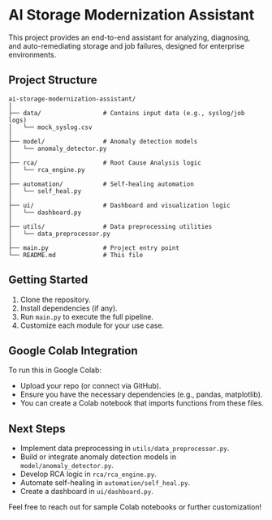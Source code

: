 # AI Storage Modernization Assistant

This project provides an end-to-end assistant for analyzing, diagnosing, and auto-remediating storage and job failures, designed for enterprise environments.

## Project Structure

```
ai-storage-modernization-assistant/
│
├── data/                 # Contains input data (e.g., syslog/job logs)
│   └── mock_syslog.csv
│
├── model/                # Anomaly detection models
│   └── anomaly_detector.py
│
├── rca/                  # Root Cause Analysis logic
│   └── rca_engine.py
│
├── automation/           # Self-healing automation
│   └── self_heal.py
│
├── ui/                   # Dashboard and visualization logic
│   └── dashboard.py
│
├── utils/                # Data preprocessing utilities
│   └── data_preprocessor.py
│
├── main.py               # Project entry point
└── README.md             # This file
```

## Getting Started

1. Clone the repository.
2. Install dependencies (if any).
3. Run `main.py` to execute the full pipeline.
4. Customize each module for your use case.

## Google Colab Integration

To run this in Google Colab:
- Upload your repo (or connect via GitHub).
- Ensure you have the necessary dependencies (e.g., pandas, matplotlib).
- You can create a Colab notebook that imports functions from these files.

## Next Steps

- Implement data preprocessing in `utils/data_preprocessor.py`.
- Build or integrate anomaly detection models in `model/anomaly_detector.py`.
- Develop RCA logic in `rca/rca_engine.py`.
- Automate self-healing in `automation/self_heal.py`.
- Create a dashboard in `ui/dashboard.py`.

Feel free to reach out for sample Colab notebooks or further customization!